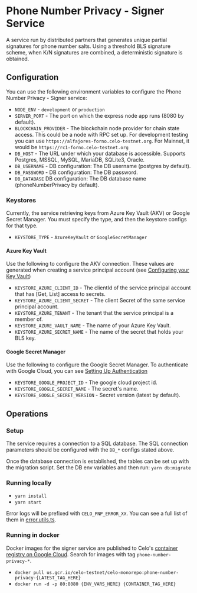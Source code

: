 # Phone Number Privacy - Signer Service

A service run by distributed partners that generates unique partial signatures for phone number salts. Using a threshold BLS signature scheme, when K/N signatures are combined, a deterministic signature is obtained.

## Configuration

You can use the following environment variables to configure the Phone Number Privacy - Signer service:

- `NODE_ENV` - `development` or `production`
- `SERVER_PORT` - The port on which the express node app runs (8080 by default).
- `BLOCKCHAIN_PROVIDER` - The blockchain node provider for chain state access. This could be a node with RPC set up.  For development testing you can use `https://alfajores-forno.celo-testnet.org`. For Mainnet, it would be `https://rc1-forno.celo-testnet.org`
- `DB_HOST` - The URL under which your database is accessible. Supports Postgres, MSSQL, MySQL, MariaDB, SQLite3, Oracle.
- `DB_USERNAME` - DB configuration: The DB username (postgres by default).
- `DB_PASSWORD` - DB configuration: The DB password.
- `DB_DATABASE` DB configuration: The DB database name (phoneNumberPrivacy by default).

### Keystores

Currently, the service retrieving keys from Azure Key Vault (AKV) or Google Secret Manager.
You must specify the type, and then the keystore configs for that type.

- `KEYSTORE_TYPE` - `AzureKeyVault` or `GoogleSecretManager`

#### Azure Key Vault

Use the following to configure the AKV connection. These values are generated when creating a service principal account (see [Configuring your Key Vault](https://www.npmjs.com/package/@azure/keyvault-keys#configuring-your-key-vault))

- `KEYSTORE_AZURE_CLIENT_ID` - The clientId of the service principal account that has [Get, List] access to secrets.
- `KEYSTORE_AZURE_CLIENT_SECRET` - The client Secret of the same service principal account.
- `KEYSTORE_AZURE_TENANT` - The tenant that the service principal is a member of.
- `KEYSTORE_AZURE_VAULT_NAME` - The name of your Azure Key Vault.
- `KEYSTORE_AZURE_SECRET_NAME` - The name of the secret that holds your BLS key.

#### Google Secret Manager

Use the following to configure the Google Secret Manager. To authenticate with Google Cloud, you can see [Setting Up Authentication](https://cloud.google.com/docs/authentication/production)

- `KEYSTORE_GOOGLE_PROJECT_ID` - The google cloud project id.
- `KEYSTORE_GOOGLE_SECRET_NAME` - The secret's name.
- `KEYSTORE_GOOGLE_SECRET_VERSION` - Secret version (latest by default).

## Operations

### Setup

The service requires a connection to a SQL database. The SQL connection parameters should be configured with the `DB_*` configs stated above.

Once the database connection is established, the tables can be set up with the migration script. Set the DB env variables and then run: `yarn db:migrate`

### Running locally

- `yarn install`
- `yarn start`

Error logs will be prefixed with `CELO_PNP_ERROR_XX`.  You can see a full list of them in [error.utils.ts](https://github.com/celo-org/celo-monorepo/blob/master/packages/phone-number-privacy/signer/src/common/error-utils.ts).

### Running in docker

Docker images for the signer service are published to Celo's [container registry on Google Cloud](https://console.cloud.google.com/gcr/images/celo-testnet/US/celo-monorepo). Search for images with tag `phone-number-privacy-*`.

- `docker pull us.gcr.io/celo-testnet/celo-monorepo:phone-number-privacy-{LATEST_TAG_HERE}`
- `docker run -d -p 80:8080 {ENV_VARS_HERE} {CONTAINER_TAG_HERE}`
